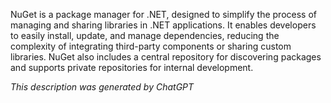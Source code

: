 NuGet is a package manager for .NET, designed to simplify the process of managing and sharing libraries in .NET applications. It enables developers to easily install, update, and manage dependencies, reducing the complexity of integrating third-party components or sharing custom libraries. NuGet also includes a central repository for discovering packages and supports private repositories for internal development.

*This description was generated by ChatGPT*